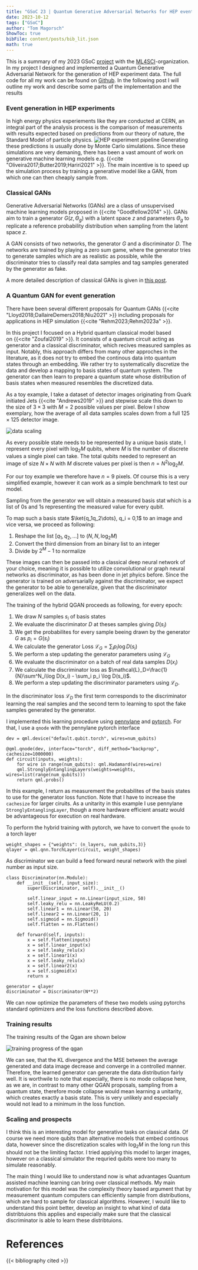 ```yaml
---
title: "GSoC 23 | Quantum Generative Adversarial Networks for HEP event generation the LHC"
date: 2023-10-12
tags: ["GSoC"]
author: "Tom Magorsch"
ShowToc: true
bibFile: content/posts/bib_lit.json
math: true
---
```


This is a summary of my 2023 GSoC [project](https://summerofcode.withgoogle.com/programs/2023/projects/ggoiGDQ5) with the [ML4SCI](https://ml4sci.org)-organization. In my project I designed and implemented a Quantum Generative Adversarial Network for the generation of HEP experiment data.
The full code for all my work can be found on [Github](https://github.com/ML4SCI/QMLHEP/tree/main/Quantum_GAN_for_HEP_Tom_Magorsch).
In the following post I will outline my work and describe some parts of the implementation and the results

### Event generation in HEP experiments

In high energy physics experiements like they are conducted at CERN, an integral part of the analysis process is the comparison of measurements with results expected based on predictions from our theory of nature, the Standard Model of particle physics.
![HEP experiment pipeline](../analysis_pipeline.png#center)
Generating these predictions is usually done by Monte Carlo simulations. Since these simulations are very demaning, there has been a vast amount of work on generative machine learning models e.g.&nbsp;{{<cite "Oliveira2017;Butter2019;Hariri2021" >}}. The main incentive is to speed up the simulation process by training a generative model like a GAN, from which one can then cheaply sample from.

### Classical GANs

Generative Adversarial Networks (GANs) are a class of unsupervised machine learning models proposed in&nbsp;{{<cite "Goodfellow2014" >}}. GANs aim to train a generator $G(z,\Theta_g)$ with a latent space $z$ and parameters $\Theta_g$ to replicate a reference probability distribution when sampling from the latent space $z$.

A GAN consists of two networks, the generator $G$ and a discriminator $D$. The networks are trained by playing a zero sum game, where the generator tries to generate samples which are as realistic as possible, while the discriminator tries to classify real data samples and tag samples generated by the generator as fake.

A more detailed description of classical GANs is given in [this post](https://www.tommago.com/posts/qgan/).

### A Quantum GAN for event generation

There have been several different proposals for Quantum GANs&nbsp;{{<cite "Lloyd2018;DallaireDemers2018;Niu2021" >}} including proposals for applications in HEP simulation&nbsp;{{<cite "Rehm2023;Rehm2023a" >}}.

In this project I focused on a Hybrid quantum classical model based on&nbsp;{{<cite "Zoufal2019" >}}. It consists of a quantum circuit acting as generator and a classical discriminator, which recives measured samples as input. Notably, this approach differs from many other approches in the literature, as it does not try to embed the continous data into quantum states through an embedding. We rather try to systematically discretize the data and develop a mapping to basis states of quantum system. The generator can then learn to prepare a quantum state whose distribution of basis states when measured resembles the discretized data. 

As a toy example, I take a dataset of detector images originating from Quark initiated Jets&nbsp;{{<cite "Andrews2019" >}} and stepwise scale this down to the size of $3\times 3$ with $M=2$ possible values per pixel. Below I show exemplary, how the average of all data samples scales down from a full $125\times 125$ detector image.

![data scaling](../qg_scaling.png#center)

As every possible state needs to be represented by a unique basis state, I represent every pixel with $\log_2M$ qubits, where $M$ is the number of discrete values a single pixel can take. The total qubits needed to represent an image of size $N\times N$ with $M$ discrete values per pixel is then $n = N^2\log_2M$. 

For our toy example we therefore have $n=9$ pixels. Of course this is a very simplified example, however it can work as a simple benchmark to test our model. 

Sampling from the generator we will obtain a measured basis stat which is a list of $0$s and $1$s representing the measured value for every qubit.

To map such a basis state $\ket{q_1q_2\dots}, q_i = 0,1$ to an image and vice versa, we proceed as following:
1. Reshape the list $[q_1,q_2,\dots]$ to $(N,N,\log_2 M)$
2. Convert the third dimension from an binary list to an integer
3. Divide by $2^M - 1$ to normalize

These images can then be passed into a classical deep neural network of your choice, meaning it is possible to utilize convolutional or graph neural networks as discriminator, as has been done in jet phyics before. Since the generator is trained on adversarially against the discriminator, we expect the generator to be able to generalize, given that the discriminator generalizes well on the data.

The training of the hybrid QGAN proceeds as following, for every epoch: 
1. We draw $N$ samples $s_i$ of basis states 
2. We evaluate the discriminator $D$ at theses samples giving $D(s_i)$
3. We get the probabilites for every sample beeing drawn by the generator $G$ as $p_i = G(s_i)$
3. We calculate the generator Loss $\mathcal{L}_G=\sum_i p_i \log D(s_i)$
4. We perform a step updating the generator parameters using $\mathcal{L}_G$
5. We evaluate the discriminator on a batch of real data samples $D(x_i)$
6. We calculate the discriminator loss as $\mathcal{L}_D=\frac{1}{N}\sum^N_i\log D(x_i) - \sum_i p_i \log D(s_i)$.
7. We perform a step updating the discriminator parameters using $\mathcal{L}_D$.

In the discriminator loss $\mathcal{L}_D$ the first term corresponds to the discriminator learning the real samples and the second term to learning to spot the fake samples generated by the generator.

I implemented this learning procedure using [pennylane](https://pennylane.ai/) and [pytorch](https://pytorch.org/). For that, I use a `qnode` with the pennylane pytorch interface

```
dev = qml.device("default.qubit.torch", wires=num_qubits)

@qml.qnode(dev, interface="torch", diff_method="backprop", cachesize=1000000)
def circuit(inputs, weights):
    for wire in range(num_qubits): qml.Hadamard(wires=wire)
    qml.StronglyEntanglingLayers(weights=weights, wires=list(range(num_qubits)))
    return qml.probs()
``` 

In this example, I return as measurement the probabilites of the basis states to use for the generator loss function. Note that I have to increase the `cachesize` for larger ciruits. As a unitarity in this example I use pennylane `StronglyEntanglingLayer`, though a more hardware efficient ansatz would be advantageous for execution on real hardware.

To perform the hybrid training with pytorch, we have to convert the `qnode` to a torch layer

```
weight_shapes = {"weights": (n_layers, num_qubits,3)}
qlayer = qml.qnn.TorchLayer(circuit, weight_shapes)
```

As discriminator we can build a feed forward neural network with the pixel number as input size.

```
class Discriminator(nn.Module):
    def __init__(self, input_size):
        super(Discriminator, self).__init__()

        self.linear_input = nn.Linear(input_size, 50)
        self.leaky_relu = nn.LeakyReLU(0.2)
        self.linear1 = nn.Linear(50, 20)
        self.linear2 = nn.Linear(20, 1)
        self.sigmoid = nn.Sigmoid()
        self.flatten = nn.Flatten()

    def forward(self, inputs):
        x = self.flatten(inputs)
        x = self.linear_input(x)
        x = self.leaky_relu(x)
        x = self.linear1(x)
        x = self.leaky_relu(x)
        x = self.linear2(x)
        x = self.sigmoid(x)
        return x

generator = qlayer
discriminator = Discriminator(N**2)
```

We can now optimize the parameters of these two models using pytorchs standard optimizers and the loss functions described above.

### Training results

The training results of the Qgan are shown below

![training progress of the qgan](../qgan_training.png#center)

We can see, that the KL divergence and the MSE between the average generated and data image decrease and converge in a controlled manner.
Therefore, the learned generator can generate the data distribution fairly well. It is worthwile to note that especially, there is no mode collapse here, as we are, in contrast to many other QGAN proposals, sampling from a quantum state, therefore mode collapse would mean learning a unitarity, which creates exactly a basis state. This is very unlikely and especially would not lead to a minimum in the loss function.

### Scaling and prospects

I think this is an interesting model for generative tasks on classical data. Of course we need more qubits than alternative models that embed continous data, however since the discretization scales with $\log_2 M$ in the long run this should not be the limiting factor.
I tried applying this model to larger images, however on a classical simulator the requried qubits were too many to simulate reasonably.

The main thing I would like to understand now is what advantages Quantum assisted machine learning can bring over classical methods. My main motivation for this model was the complexity theory based argument that by measurement quantum computers can efficiently sample from distributions, which are hard to sample for classical algorithms. However, I would like to understand this point better, develop an insight to what kind of data distribtuions this applies and especially make sure that the classical discriminator is able to learn these distribtuions.


# References

{{< bibliography cited >}}
